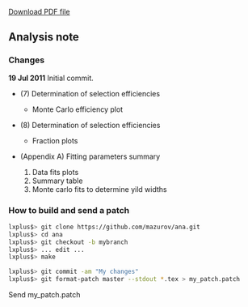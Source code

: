 [Download PDF file](https://github.com/mazurov/ana/blob/master/main.pdf?raw=true)

## Analysis note

### Changes

**19 Jul 2011**
Initial commit. 

* (7) Determination of selection efficiencies
    * Monte Carlo efficiency plot
* (8) Determination of selection efficiencies
    * Fraction plots

* (Appendix A) Fitting parameters summary
    1. Data fits plots
    1. Summary table
    1. Monte carlo fits to determine yild widths

### How to build and send a patch

```sh
lxplus$> git clone https://github.com/mazurov/ana.git
lxplus$> cd ana
lxplus$> git checkout -b mybranch
lxplus$> ... edit ...
lxplus$> make

lxplus$> git commit -am "My changes"
lxplus$> git format-patch master --stdout *.tex > my_patch.patch
```

Send my_patch.patch